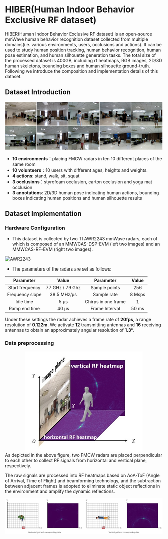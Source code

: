 # HIBER(Human Indoor Behavior Exclusive RF dataset)

HIBER(Human Indoor Behavior Exclusive RF dataset) is an open-source mmWave human behavior recognition dataset collected from multiple domains(i.e. various environments, users, occlusions and actions). It can be used to study human position tracking, human behavior recognition, human pose estimation, and human silhouette generation tasks. The total size of the processed dataset is 400GB, including rf heatmaps, RGB images, 2D/3D human skeletons, bounding boxes and human silhouette ground-truth. Following we introduce the composition and implementation details of this dataset.

## Dataset Introduction

![Data preview](images/preview.jpg)

- **10 environments**：placing FMCW radars in ten 10 different places of the same room
- **10 volunteers**：10 users with different ages, heights and weights.
- **4 actions**: stand, walk, sit, squat
- **3 occlusions**：styrofoam occlusion, carton occlusion and yoga mat occlusion
- **3 annotations**: 2D/3D human pose indicating human actions, bounding boxes indicating human positions and human silhouette results

## Dataset Implementation

### Hardware Configuration

- This dataset is collected by two TI AWR2243 mmWave radars, each of which is composed of an MMWCAS-DSP-EVM (left two images) and an MMWCAS-RF-EVM (right two images).
  
![AWR2243](images/awr2243.png)

- The parameters of the radars are set as follows:

Parameter|Value|Parameter|Value
:--:|:--:|:--:|:--:
Start frequency|77 GHz / 79 Ghz|Sample points |256
Frequency slope|38.5 MHz/µs|Sample rate |8 Msps
Idle time |5 µs|Chirps in one frame |1
Ramp end time |40 µs|Frame Interval |50 ms

Under these settings the radar achieves a frame rate of **20fps**, a range resolution of **0.122m**. We activate **12** transmitting antennas and **16** receiving antennas to obtain an approximately angular resolution of **1.3°**.

### Data preprocessing

<div align='center'>
    <img src="images/data_relationship.jpg"  height=320>
</div>
As depicted in the above figure, two FMCW radars are placed perpendicular to each other to collect RF signals from horizontal and vertical plane, respectively.

The raw signals are processed into RF heatmaps based on AoA-ToF (Angle of Arrival, Time of Flight) and beamforming technology, and the subtraction between adjacent frames is adopted to eliminate static object reflections in the environment and amplify the dynamic reflections.

![hor_grid](images/data_grid.jpg)
